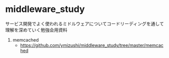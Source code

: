 # middleware_study

サービス開発でよく使われるミドルウェアについてコードリーディングを通して理解を深めていく勉強会用資料

1. memcached
    - https://github.com/ymizushi/middleware_study/tree/master/memcached
